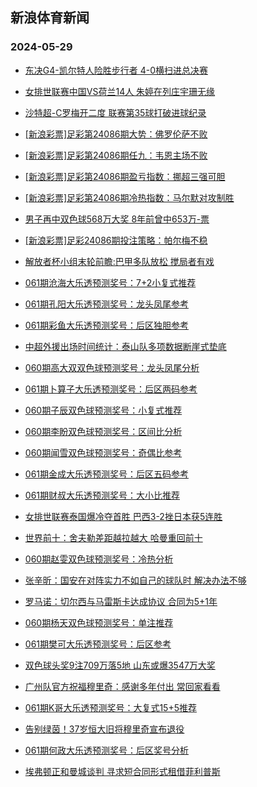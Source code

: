 ## 新浪体育新闻 
### 2024-05-29

+ [东决G4-凯尔特人险胜步行者 4-0横扫进总决赛](https://sports.sina.com.cn/basketball/nba/2024-05-28/doc-inawtzvr3000442.shtml)

+ [女排世联赛中国VS荷兰14人 朱婷在列庄宇珊无缘](https://sports.sina.com.cn/others/volleyball/2024-05-28/doc-inawtrha1835144.shtml)

+ [沙特超-C罗梅开二度 联赛第35球打破进球纪录](https://sports.sina.com.cn/global/others/2024-05-28/doc-inawtvpt3058011.shtml)

+ [[新浪彩票]足彩第24086期大势：佛罗伦萨不败](https://sports.sina.com.cn/l/2024-05-28/doc-inawtvpt3060307.shtml)

+ [[新浪彩票]足彩第24086期任九：韦恩主场不败](https://sports.sina.com.cn/l/2024-05-28/doc-inawtvpy1722438.shtml)

+ [[新浪彩票]足彩第24086期盈亏指数：挪超三强可胆](https://sports.sina.com.cn/l/2024-05-28/doc-inawtvpt3066822.shtml)

+ [[新浪彩票]足彩第24086期冷热指数：马尔默对攻制胜](https://sports.sina.com.cn/l/2024-05-28/doc-inawtrha1845695.shtml)

+ [男子再中双色球568万大奖 8年前曾中653万-票](https://sports.sina.com.cn/l/2024-05-28/doc-inawtrfv3175802.shtml)

+ [[新浪彩票]足彩24086期投注策略：帕尔梅不稳](https://sports.sina.com.cn/l/2024-05-28/doc-inawtvpy1726492.shtml)

+ [解放者杯小组末轮前瞻:巴甲多队放松 搅局者有戏](https://sports.sina.com.cn/l/2024-05-28/doc-inawtrha1836799.shtml)

+ [061期沧海大乐透预测奖号：7+2小复式推荐](https://sports.sina.com.cn/l/2024-05-28/doc-inawuhcu1600015.shtml)

+ [061期孔阳大乐透预测奖号：龙头凤尾参考](https://sports.sina.com.cn/l/2024-05-28/doc-inawuhcp2942205.shtml)

+ [061期彩鱼大乐透预测奖号：后区独胆参考](https://sports.sina.com.cn/l/2024-05-28/doc-inawuhcu1600192.shtml)

+ [中超外援出场时间统计：泰山队多项数据断崖式垫底](https://sports.sina.com.cn/china/2024-05-28/doc-inawustq1411546.shtml)

+ [060期高大双双色球预测奖号：龙头凤尾分析](https://sports.sina.com.cn/l/2024-05-28/doc-inawtzvr2998604.shtml)

+ [061期卜算子大乐透预测奖号：后区两码参考](https://sports.sina.com.cn/l/2024-05-28/doc-inawuhcp2939398.shtml)

+ [060期子辰双色球预测奖号：小复式推荐](https://sports.sina.com.cn/l/2024-05-28/doc-inawtzvw1658853.shtml)

+ [060期李盼双色球预测奖号：区间比分析](https://sports.sina.com.cn/l/2024-05-28/doc-inawtzvw1659698.shtml)

+ [060期闻雪双色球预测奖号：奇偶比参考](https://sports.sina.com.cn/l/2024-05-28/doc-inawtzvr2998924.shtml)

+ [061期金成大乐透预测奖号：后区五码参考](https://sports.sina.com.cn/l/2024-05-28/doc-inawuhcp2941999.shtml)

+ [061期财叔大乐透预测奖号：大小比推荐](https://sports.sina.com.cn/l/2024-05-28/doc-inawuhcu1599627.shtml)

+ [女排世联赛泰国爆冷夺首胜 巴西3-2挫日本获5连胜](https://sports.sina.com.cn/others/volleyball/2024-05-28/doc-inawvcis1695902.shtml)

+ [世界前十：舍夫勒差距越拉越大 哈曼重回前十](https://sports.sina.com.cn/golf/pgatour/2024-05-28/doc-inawtrha1839929.shtml)

+ [060期赵雯双色球预测奖号：冷热分析](https://sports.sina.com.cn/l/2024-05-28/doc-inawtzvr2997900.shtml)

+ [张辛昕：国安在对阵实力不如自己的球队时 解决办法不够](https://sports.sina.com.cn/china/2024-05-28/doc-inawtzvw1653195.shtml)

+ [罗马诺：切尔西与马雷斯卡达成协议 合同为5+1年](https://sports.sina.com.cn/g/pl/2024-05-28/doc-inawuwzu1817997.shtml)

+ [060期杨天双色球预测奖号：单注推荐](https://sports.sina.com.cn/l/2024-05-28/doc-inawtzvr2996419.shtml)

+ [061期樊可大乐透预测奖号：后区参考](https://sports.sina.com.cn/l/2024-05-28/doc-inawuhcp2941178.shtml)

+ [双色球头奖9注709万落5地 山东或爆3547万大奖](https://sports.sina.com.cn/l/2024-05-28/doc-inawuwzu1822599.shtml)

+ [广州队官方祝福穆里奇：感谢多年付出 常回家看看](https://sports.sina.com.cn/china/2024-05-28/doc-inawustw1859827.shtml)

+ [061期K哥大乐透预测奖号：大复式15+5推荐](https://sports.sina.com.cn/l/2024-05-28/doc-inawuhcu1599429.shtml)

+ [告别绿茵！37岁恒大旧将穆里奇宣布退役](https://sports.sina.com.cn/china/2024-05-28/doc-inawtvpy1765198.shtml)

+ [061期何政大乐透预测奖号：后区奖号分析](https://sports.sina.com.cn/l/2024-05-28/doc-inawuhcp2941392.shtml)

+ [埃弗顿正和曼城谈判 寻求短合同形式租借菲利普斯](https://sports.sina.com.cn/g/pl/2024-05-28/doc-inawuuxx6648806.shtml)

